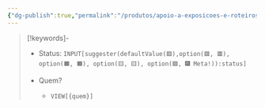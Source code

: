 ```yaml
---
{"dg-publish":true,"permalink":"/produtos/apoio-a-exposicoes-e-roteiros-2/","tags":["💼/🔍"],"created":"2024-02-05T11:59:49.310-03:00","updated":"2024-02-05T10:50:50.196-03:00"}
---
```



>[!keywords]-
> - Status: `INPUT[suggester(defaultValue(🟥️),option(🟥️, 🟥️), option(🟧️, 🟧️), option(🟨️, 🟨️), option(🟩️, 🎆 Meta!)):status]`
> 
> - Quem? 
> 	- `VIEW[{quem}]`